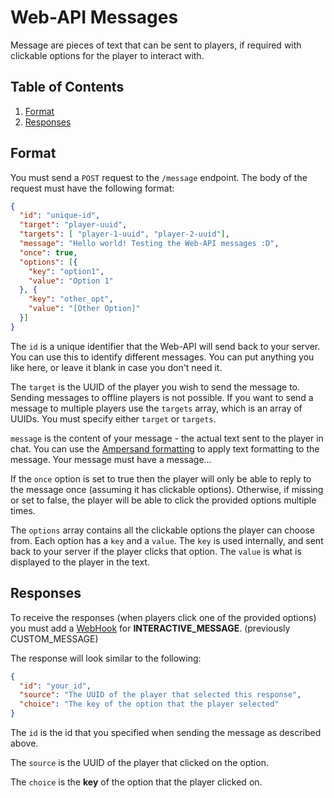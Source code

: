 # Web-API Messages

Message are pieces of text that can be sent to players, if required with clickable options for
the player to interact with.


## Table of Contents
1. [Format](#format)
1. [Responses](#responses)


<a name="format"></a>
## Format

You must send a `POST` request to the `/message` endpoint.
The body of the request must have the following format:

```json
{
  "id": "unique-id",
  "target": "player-uuid",
  "targets": [ "player-1-uuid", "player-2-uuid"],
  "message": "Hello world! Testing the Web-API messages :D",
  "once": true,
  "options": [{
    "key": "option1",
    "value": "Option 1"
  }, {
    "key": "other_opt",
    "value": "[Other Option]"
  }]
}
```

The `id` is a unique identifier that the Web-API will send back to your server. You can use
this to identify different messages. You can put anything you like here, or leave it blank
in case you don't need it.

The `target` is the UUID of the player you wish to send the message to. Sending messages
to offline players is not possible. If you want to send a message to multiple players use 
the `targets` array, which is an array of UUIDs. You must specify either `target` or `targets`.

`message` is the content of your message - the actual text sent to the player in chat.
You can use the [Ampersand formatting](https://docs.spongepowered.org/stable/en-GB/plugin/text/representations/formatting-code-legacy.html#ampersand-formatting)
to apply text formatting to the message. Your message must have a message...

If the `once` option is set to true then the player will only be able to reply to the message
once (assuming it has clickable options). Otherwise, if missing or set to false, the player will
be able to click the provided options multiple times.

The `options` array contains all the clickable options the player can choose from.
Each option has a `key` and a `value`. The `key` is used internally, and sent back to your
server if the player clicks that option. The `value` is what is displayed to the player
in the text.


<a name="responses"></a>
## Responses

To receive the responses (when players click one of the provided options) you must add a
[WebHook](WEBHOOKS.md) for **INTERACTIVE_MESSAGE**. (previously CUSTOM_MESSAGE)

The response will look similar to the following:
```json
{
  "id": "your_id",
  "source": "The UUID of the player that selected this response",
  "choice": "The key of the option that the player selected"
}
```

The `id` is the id that you specified when sending the message as described above.

The `source` is the UUID of the player that clicked on the option.

The `choice` is the **key** of the option that the player clicked on.
